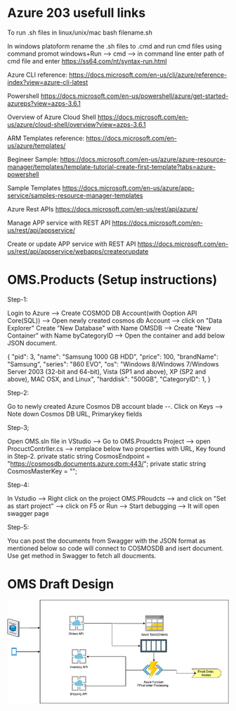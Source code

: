 # Azure 203 usefull links

To run .sh files in linux/unix/mac
bash filename.sh

In windows platoform rename the .sh files to .cmd and run cmd files using command promot
windows+Run --> cmd --> in command line enter path of cmd file and enter
https://ss64.com/nt/syntax-run.html

Azure CLI reference: https://docs.microsoft.com/en-us/cli/azure/reference-index?view=azure-cli-latest

Powershell
https://docs.microsoft.com/en-us/powershell/azure/get-started-azureps?view=azps-3.6.1


Overview of Azure Cloud Shell
https://docs.microsoft.com/en-us/azure/cloud-shell/overview?view=azps-3.6.1

ARM Templates reference:
https://docs.microsoft.com/en-us/azure/templates/

Begineer Sample:
https://docs.microsoft.com/en-us/azure/azure-resource-manager/templates/template-tutorial-create-first-template?tabs=azure-powershell

Sample Templates
https://docs.microsoft.com/en-us/azure/app-service/samples-resource-manager-templates


Azure Rest APIs
https://docs.microsoft.com/en-us/rest/api/azure/

Manage APP service with REST API
https://docs.microsoft.com/en-us/rest/api/appservice/

Create or update APP service with REST API
https://docs.microsoft.com/en-us/rest/api/appservice/webapps/createorupdate


# OMS.Products (Setup instructions)

Step-1:

Login to Azure --> Create COSMOD DB Account(with Ooption API Core(SQL))  --> Open newly created cosmos db Account --> click on "Data Explorer" Create "New Database" with Name OMSDB --> Create "New Container" with Name byCategoryID --> Open the container and add below JSON document.

{
     "pid": 3,
    "name": "Samsung 1000 GB HDD",
    "price": 100,
    "brandName": "Samsung",
    "series": "860 EVO",
    "os": "Windows 8/Windows 7/Windows Server 2003 (32-bit and 64-bit), Vista (SP1 and above), XP (SP2 and above), MAC OSX, and Linux",
    "harddisk": "500GB",
    "CategoryID": 1,
    }
    
Step-2:

Go to newly created Azure Cosmos DB account blade --. Click on Keys --> Note down Cosmos DB URL, Primarykey fields

Step-3; 

Open OMS.sln file in VStudio --> Go to OMS.Proudcts Project --> open ProcuctContrller.cs --> remplace below two properties with URL, Key found in Step-2. 
   private static string CosmosEndpoint = "https://cosmosdb.documents.azure.com:443/";
        private static string CosmosMasterKey = "<enter your primary key in azure portal>";

Step-4: 

In Vstudio --> Right click on the project OMS.PRoudcts --> and click on "Set as start project" --> click on F5 or Run --> Start debugging --> It will open swagger page

Step-5: 

You can post the documents from Swagger with the JSON format as mentioned below so code will connect to COSMOSDB and isert document. Use get method in Swagger to fetch all doucments.

  # OMS Draft Design
![OMS Design](https://github.com/vlbhaskar/Azure203/blob/master/DesignDiagram.jpg)

